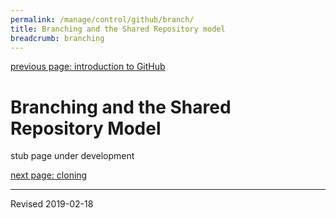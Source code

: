 ```yaml
---
permalink: /manage/control/github/branch/
title: Branching and the Shared Repository model
breadcrumb: branching
---
```


[previous page: introduction to GitHub](../intro/)

# Branching and the Shared Repository Model

stub page under development


[next page: cloning](../clone/)

----
Revised 2019-02-18
